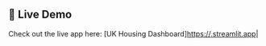 ## 🚀 Live Demo

Check out the live app here: [UK Housing Dashboard][https://<your-streamlit-link>.streamlit.app](https://ukhousingproject-w5wreukkqmnh6jvpynryfa.streamlit.app/)|
